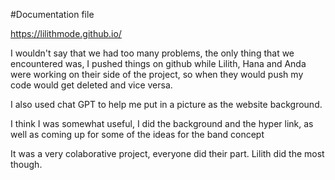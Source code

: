 #Documentation file 




https://lilithmode.github.io/ 

I wouldn't say that we had too many problems, the only thing that we encountered was, I pushed things on github while Lilith, Hana and Anda were working on their side of the project, so when they would push my code would get deleted and vice versa. 

I also used chat GPT to help me put in a picture as the website background. 



I think I was somewhat useful, I did the background and the hyper link, as well as coming up for some of the ideas for the band concept 

It was a very colaborative project, everyone did their part. Lilith did the most though. 